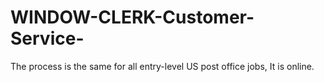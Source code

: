 # WINDOW-CLERK-Customer-Service-
The process is the same for all entry-level US post office jobs, It is online.
